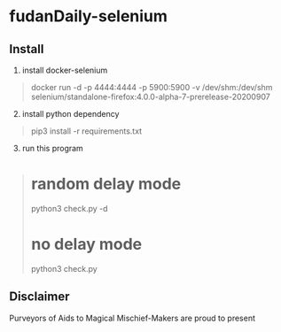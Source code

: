 # fudanDaily-selenium


## Install

1. install docker-selenium
> docker run -d -p 4444:4444 -p 5900:5900 -v /dev/shm:/dev/shm selenium/standalone-firefox:4.0.0-alpha-7-prerelease-20200907


2. install python dependency
> pip3 install -r requirements.txt

3. run this program
> # random delay mode
> python3 check.py -d
> # no delay mode
> python3 check.py 

## Disclaimer
Purveyors of Aids to Magical Mischief-Makers are proud to present
